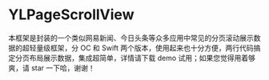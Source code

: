 # YLPageScrollView
本框架是封装的一个类似网易新闻、今日头条等众多应用中常见的分页滚动展示数据的超轻量级框架，分 OC 和 Swift 两个版本，使用起来也十分方便，两行代码搞定分页布局展示数据，集成超简单，详情请下载 demo 试用；如果您觉得用着够爽，请 star 一下哈，谢谢！
